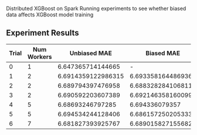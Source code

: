 Distributed XGBoost on Spark
Running experiments to see whether biased data affects XGBoost model training

## Experiment Results

| Trial | Num Workers | Unbiased MAE | Biased MAE | Unbiased RMSE | Biased RMSE |
| --- | --- | --- | --- | --- | --- |
| 0 | 1 | 6.647365714144665 | - | 9.353678731132687 | - | 
| 1 | 2 | 6.6914359122986315 | 6.693358164486936 | 12.006035931671573 | 12.184442154738381 |
| 2 | 2 | 6.689794397476958 | 6.688328284106811 | 12.445465601200624 | 12.237137382806589 |
| 3 | 2 | 6.690592203607389 | 6.692146358160099 | 12.595847186235572 | 12.442950487220442 |
| 4 | 5 | 6.68693246797285 | 6.694336079357 | 12.043290719782101 | 11.931293838301677 |
| 5 | 5 | 6.694534244128406 | 6.6861572502053335 | 12.310840482061693 | 12.29166352935355 |
| 6 | 7 | 6.681827393925767 | 6.689015827155682 | 11.738846406100988 | 11.845177175199467 |

